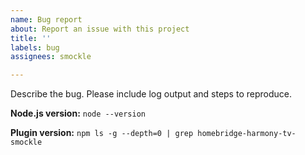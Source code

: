 ```yaml
---
name: Bug report
about: Report an issue with this project
title: ''
labels: bug
assignees: smockle

---
```


Describe the bug. Please include log output and steps to reproduce.

**Node.js version:**
`node --version`

**Plugin version:**
`npm ls -g --depth=0 | grep homebridge-harmony-tv-smockle`
